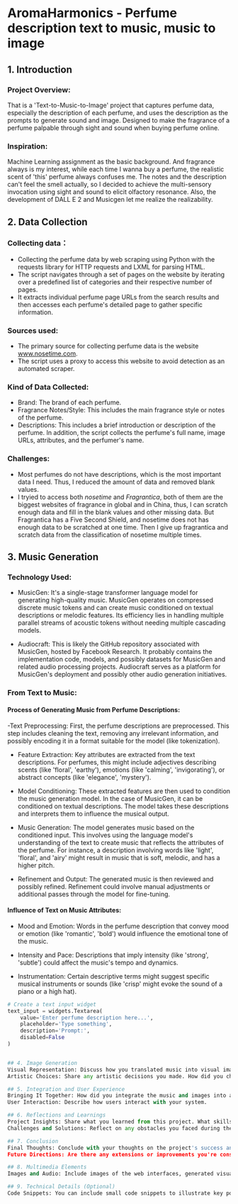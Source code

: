 # AromaHarmonics - Perfume description text to music, music to image

## 1. Introduction
### Project Overview:
That is a 'Text-to-Music-to-Image' project that captures perfume data, especially the description of each perfume, and uses the description as the prompts to generate sound and image. Designed to make the fragrance of a perfume palpable through sight and sound when buying perfume online.

### Inspiration:
Machine Learning assignment as the basic background. And fragrance always is my interest, while each time I wanna buy a perfume, the realistic scent of 'this' perfume always confuses me. The notes and the description can't feel the smell actually, so I decided to achieve the multi-sensory invocation using sight and sound to elicit olfactory resonance. Also, the development of DALL E 2 and Musicgen let me realize the realizability.

## 2. Data Collection
### Collecting data：
- Collecting the perfume data by web scraping using Python with the requests library for HTTP requests and LXML for parsing HTML.
- The script navigates through a set of pages on the website by iterating over a predefined list of categories and their respective number of pages.
- It extracts individual perfume page URLs from the search results and then accesses each perfume's detailed page to gather specific information.

### Sources used:
- The primary source for collecting perfume data is the website www.nosetime.com.
- The script uses a proxy to access this website to avoid detection as an automated scraper.

### Kind of Data Collected:
- Brand: The brand of each perfume.
- Fragrance Notes/Style: This includes the main fragrance style or notes of the perfume.
- Descriptions: This includes a brief introduction or description of the perfume.
In addition, the script collects the perfume's full name, image URLs, attributes, and the perfumer's name.

### Challenges:
- Most perfumes do not have descriptions, which is the most important data I need. Thus, I reduced the amount of data and removed blank values.
- I tryied to access both *nosetime* and *Fragrantica*, both of them are the biggest websites of fragrance in global and in China, thus, I can scratch enough data and fill in the blank values and other missing data. But Fragrantica has a Five Second Shield, and nosetime does not has enough data to be scratched at one time. Then I give up fragrantica and scratch data from the classification of nosetime multiple times.

## 3. Music Generation
### Technology Used: 
- MusicGen: It's a single-stage transformer language model for generating high-quality music. MusicGen operates on compressed discrete music tokens and can create music conditioned on textual descriptions or melodic features. Its efficiency lies in handling multiple parallel streams of acoustic tokens without needing multiple cascading models.

- Audiocraft: This is likely the GitHub repository associated with MusicGen, hosted by Facebook Research. It probably contains the implementation code, models, and possibly datasets for MusicGen and related audio processing projects. Audiocraft serves as a platform for MusicGen's deployment and possibly other audio generation initiatives.

### From Text to Music:
#### Process of Generating Music from Perfume Descriptions:
-Text Preprocessing: First, the perfume descriptions are preprocessed. This step includes cleaning the text, removing any irrelevant information, and possibly encoding it in a format suitable for the model (like tokenization).

- Feature Extraction: Key attributes are extracted from the text descriptions. For perfumes, this might include adjectives describing scents (like 'floral', 'earthy'), emotions (like 'calming', 'invigorating'), or abstract concepts (like 'elegance', 'mystery').

- Model Conditioning: These extracted features are then used to condition the music generation model. In the case of MusicGen, it can be conditioned on textual descriptions. The model takes these descriptions and interprets them to influence the musical output.

- Music Generation: The model generates music based on the conditioned input. This involves using the language model's understanding of the text to create music that reflects the attributes of the perfume. For instance, a description involving words like 'light', 'floral', and 'airy' might result in music that is soft, melodic, and has a higher pitch.

- Refinement and Output: The generated music is then reviewed and possibly refined. Refinement could involve manual adjustments or additional passes through the model for fine-tuning.

#### Influence of Text on Music Attributes:
- Mood and Emotion: Words in the perfume description that convey mood or emotion (like 'romantic', 'bold') would influence the emotional tone of the music.

- Intensity and Pace: Descriptions that imply intensity (like 'strong', 'subtle') could affect the music's tempo and dynamics.

- Instrumentation: Certain descriptive terms might suggest specific musical instruments or sounds (like 'crisp' might evoke the sound of a piano or a high hat).

```python
# Create a text input widget
text_input = widgets.Textarea(
    value='Enter perfume description here...',
    placeholder='Type something',
    description='Prompt:',
    disabled=False
)


## 4. Image Generation
Visual Representation: Discuss how you translated music into visual imagery. What tools or algorithms did you use?
Artistic Choices: Share any artistic decisions you made. How did you choose the colors, shapes, and overall style of the images?

## 5. Integration and User Experience
Bringing It Together: How did you integrate the music and images into a cohesive experience?
User Interaction: Describe how users interact with your system.

## 6. Reflections and Learnings
Project Insights: Share what you learned from this project. What skills did you gain or improve?
Challenges and Solutions: Reflect on any obstacles you faced during the project and how you solved them.

## 7. Conclusion
Final Thoughts: Conclude with your thoughts on the project's success and its potential impact.
Future Directions: Are there any extensions or improvements you're considering?

## 8. Multimedia Elements
Images and Audio: Include images of the web interfaces, generated visuals, and embed audio clips where relevant.

## 9. Technical Details (Optional)
Code Snippets: You can include small code snippets to illustrate key points, especially if your audience is technically inclined.
